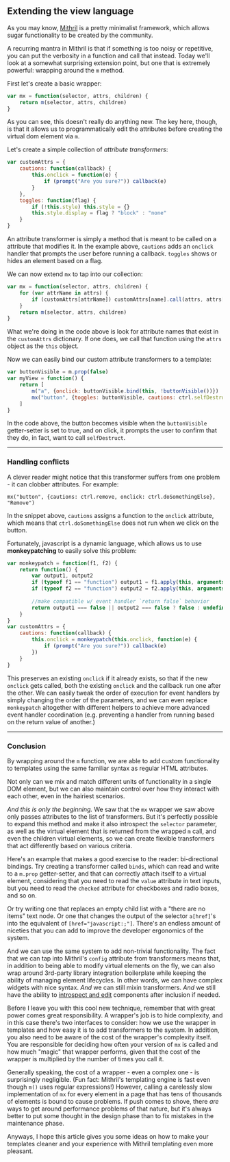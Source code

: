 ## Extending the view language

As you may know, [Mithril](http://lhorie.github.io/mithril) is a pretty minimalist framework, which allows sugar functionality to be created by the community.

A recurring mantra in Mithril is that if something is too noisy or repetitive, you can put the verbosity in a function and call that instead. Today we'll look at a somewhat surprising extension point, but one that is extremely powerful: wrapping around the `m` method.

First let's create a basic wrapper:

```javascript
var mx = function(selector, attrs, children) {
	return m(selector, attrs, children)
}
```

As you can see, this doesn't really do anything new. The key here, though, is that it allows us to programmatically edit the attributes before creating the virtual dom element via `m`.

Let's create a simple collection of *attribute transformers*:

```javascript
var customAttrs = {
	cautions: function(callback) {
		this.onclick = function(e) {
			if (prompt("Are you sure?")) callback(e)
		}
	},
	toggles: function(flag) {
		if (!this.style) this.style = {}
		this.style.display = flag ? "block" : "none"
	}
}
```

An attribute transformer is simply a method that is meant to be called on a attribute that modifies it. In the example above, `cautions` adds an `onclick` handler that prompts the user before running a callback. `toggles` shows or hides an element based on a flag.

We can now extend `mx` to tap into our collection:

```javascript
var mx = function(selector, attrs, children) {
	for (var attrName in attrs) {
		if (customAttrs[attrName]) customAttrs[name].call(attrs, attrs[attrName]) 
	}
	return m(selector, attrs, children)
}
```

What we're doing in the code above is look for attribute names that exist in the `customAttrs` dictionary. If one does, we call that function using the `attrs` object as the `this` object.

Now we can easily bind our custom attribute transformers to a template:

```javascript
var buttonVisible = m.prop(false)
var myView = function() {
	return [
		m("a", {onclick: buttonVisible.bind(this, !buttonVisible())})
		mx("button", {toggles: buttonVisible, cautions: ctrl.selfDestruct}, "Press if evil plans are foiled")
	]
}
```

In the code above, the button becomes visible when the `buttonVisible` getter-setter is set to true, and on click, it prompts the user to confirm that they do, in fact, want to call `selfDestruct`.

---

### Handling conflicts

A clever reader might notice that this transformer suffers from one problem - it can clobber attributes. For example: 

```
mx("button", {cautions: ctrl.remove, onclick: ctrl.doSomethingElse}, "Remove")
```

In the snippet above, `cautions` assigns a function to the `onclick` attribute, which means that `ctrl.doSomethingElse` does not run when we click on the button.

Fortunately, javascript is a dynamic language, which allows us to use **monkeypatching** to easily solve this problem:

```javascript
var monkeypatch = function(f1, f2) {
	return function() {
		var output1, output2
		if (typeof f1 == "function") output1 = f1.apply(this, arguments)
		if (typeof f2 == "function") output2 = f2.apply(this, arguments)
		
		//make compatible w/ event handler `return false` behavior
		return output1 === false || output2 === false ? false : undefined
	}
}
var customAttrs = {
	cautions: function(callback) {
		this.onclick = monkeypatch(this.onclick, function(e) {
			if (prompt("Are you sure?")) callback(e)
		})
	}
}
```

This preserves an existing `onclick` if it already exists, so that if the new `onclick` gets called, both the existing `onclick` and the callback run one after the other. We can easily tweak the order of execution for event handlers by simply changing the order of the parameters, and we can even replace `monkeypatch` altogether with different helpers to achieve more advanced event handler coordination (e.g. preventing a handler from running based on the return value of another.)

---

### Conclusion

By wrapping around the `m` function, we are able to add custom functionality to templates using the same familiar syntax as regular HTML attributes.

Not only can we mix and match different units of functionality in a single DOM element, but we can also maintain control over how they interact with each other, even in the hairiest scenarios.

*And this is only the beginning.* We saw that the `mx` wrapper we saw above only passes attributes to the list of transformers. But it's perfectly possible to expand this method and make it also introspect the `selector` parameter, as well as the virtual element that is returned from the wrapped `m` call, and even the children virtual elements, so we can create flexible transformers that act differently based on various criteria.

Here's an example that makes a good exercise to the reader: bi-directional bindings. Try creating a transformer called `binds`, which can read and write to a `m.prop` getter-setter, and that can correctly attach itself to a virtual element, considering that you need to read the `value` attribute in text inputs, but you need to read the `checked` attribute for checkboxes and radio boxes, and so on.

Or try writing one that replaces an empty child list with a "there are no items" text node. Or one that changes the output of the selector `a[href]`'s into the equivalent of `[href="javascript:;"]`. There's an endless amount of niceties that you can add to improve the developer ergonomics of the system.

And we can use the same system to add non-trivial functionality. The fact that we can tap into Mithril's `config` attribute from transformers means that, in addition to being able to modify virtual elements on the fly, we can also wrap around 3rd-party library integration boilerplate while keeping the ability of managing element lifecycles. In other words, we can have complex widgets with nice syntax. *And* we can still mixin transformers. *And* we still have the ability to [introspect and edit](when-css-lets-you-down.html) components after inclusion if needed.

Before I leave you with this cool new technique, remember that with great power comes great responsibility. A wrapper's job is to hide complexity, and in this case there's two interfaces to consider: how we use the wrapper in templates and how easy it is to add transformers to the system. In addition, you also need to be aware of the cost of the wrapper's complexity itself. You are responsible for deciding how often your version of `mx` is called and how much "magic" that wrapper performs, given that the cost of the wrapper is multiplied by the number of times you call it.

Generally speaking, the cost of a wrapper - even a complex one - is surprisingly negligible. (Fun fact: Mithril's templating engine is fast even though `m()` uses regular expressions!) However, calling a carelessly slow implementation of `mx` for every element in a page that has tens of thousands of elements is bound to cause problems. If push comes to shove, there *are* ways to get around performance problems of that nature, but it's always better to put some thought in the design phase than to fix mistakes in the maintenance phase.

Anyways, I hope this article gives you some ideas on how to make your templates cleaner and your experience with Mithril templating even more pleasant.